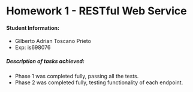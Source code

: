 # Homework 1 - RESTful Web Service

#### Student Information:

 * Gilberto Adrian Toscano Prieto
 * Exp: is698076


##### Description of tasks achieved:

 * Phase 1 was completed fully, passing all the tests.
 * Phase 2 was completed fully, testing functionality of each endpoint.
